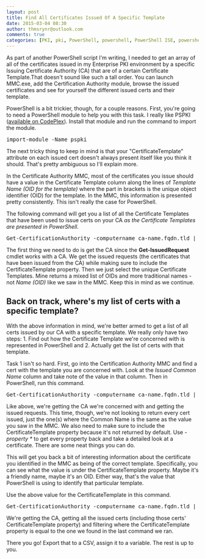 ```yaml
---
layout: post
title: Find All Certificates Issued Of A Specific Template
date: 2015-03-04 08:30
author: thmsrynr@outlook.com
comments: true
categories: [PKI, pki, PowerShell, powershell, PowerShell ISE, powershell ise]
---
```

As part of another PowerShell script I'm writing, I needed to get an array of all of the certificates issued in my Enterprise PKI environment by a specific Issuing Certificate Authority (CA) that are of a certain Certificate Template.That doesn't sound like such a tall order. You can launch MMC.exe, add the Certification Authority module, browse the issued certificates and see for yourself the different issued certs and their template.

PowerShell is a bit trickier, though, for a couple reasons. First, you're going to need a PowerShell module to help you with this task. I really like PSPKI (<a title="PSPKI" href="https://pspki.codeplex.com/" target="_blank">available on CodePlex</a>). Install that module and run the command to import the module.

<pre class="lang:ps decode:true ">import-module -Name pspki</pre>

The next tricky thing to keep in mind is that your "CertificateTemplate" attribute on each issued cert doesn't always present itself like you think it should. That's pretty ambiguous so I'll explain more.

In the Certificate Authority MMC, most of the certificates you issue should have a value in the Certificate Template column along the lines of <em>Template Name (OID for the template) </em>where the part in brackets is the unique object identifier (OID) for the template. In the MMC, this information is presented pretty consistently. This isn't really the case for PowerShell.

The following command will get you a list of all the Certificate Templates that have been used to issue certs on your CA <em>as the Certificate Templates are presented in PowerShell</em>.

<pre class="lang:ps decode:true ">Get-CertificationAuthority -computername ca-name.fqdn.tld | Get-IssuedRequest -property CertificateTemplate | select-object -property CertificateTemplate -unique</pre>

The first thing we need to do is get the CA since the <strong>Get-IssuedRequest</strong> cmdlet works with a CA. We get the issued requests (the certificates that have been issued from the CA) while making sure to include the CertificateTemplate property. Then we just select the unique Certificate Templates. Mine returns a mixed list of OIDs and more traditional names - not <em>Name (OID) </em>like we saw in the MMC. Keep this in mind as we continue.

<h2>Back on track, where's my list of certs with a specific template?</h2>

With the above information in mind, we're better armed to get a list of all certs issued by our CA with a specific template. We really only have two steps: 1. Find out how the Certificate Template we're concerned with is represented in PowerShell and 2. Actually get the list of certs with that template.

Task 1 isn't so hard. First, go into the Certification Authority MMC and find a cert with the template you are concerned with. Look at the <em>Issued Common Name</em> column and take note of the value in that column. Then in PowerShell, run this command.

<pre class="lang:ps decode:true ">Get-CertificationAuthority -computername ca-name.fqdn.tld | Get-IssuedRequest -filter "CommonName -eq TheValueYouSawInMMC" -property CertificateTemplate</pre>

Like above, we're getting the CA we're concerned with and getting the issued requests. This time, though, we're not looking to return every cert issued, just the one(s) where the Common Name is the same as the value you saw in the MMC. We also need to make sure to include the CertificateTemplate property because it's not returned by default. Use <em>-property * </em>to get every property back and take a detailed look at a certificate. There are some neat things you can do.

This will get you back a bit of interesting information about the certificate you identified in the MMC as being of the correct template. Specifically, you can see what the value is under the CertificateTemplate property. Maybe it's a friendly name, maybe it's an OID. Either way, that's the value that PowerShell is using to identify that particular template.

Use the above value for the CertificateTemplate in this command.

<pre class="lang:ps decode:true ">Get-CertificationAuthority -computername ca-name.fqdn.tld | Get-IssuedRequest -property CertificateTemplate | ? { $_.CertificateTemplate -eq "The Certificate Template Value From Above Command" }</pre>

We're getting the CA, getting all the issued certs (including those certs' CertificateTemplate property) and filtering where the CertificateTemplate property is equal to the one we found in the last command we ran.

There you go! Export that to a CSV, assign it to a variable. The rest is up to you.
